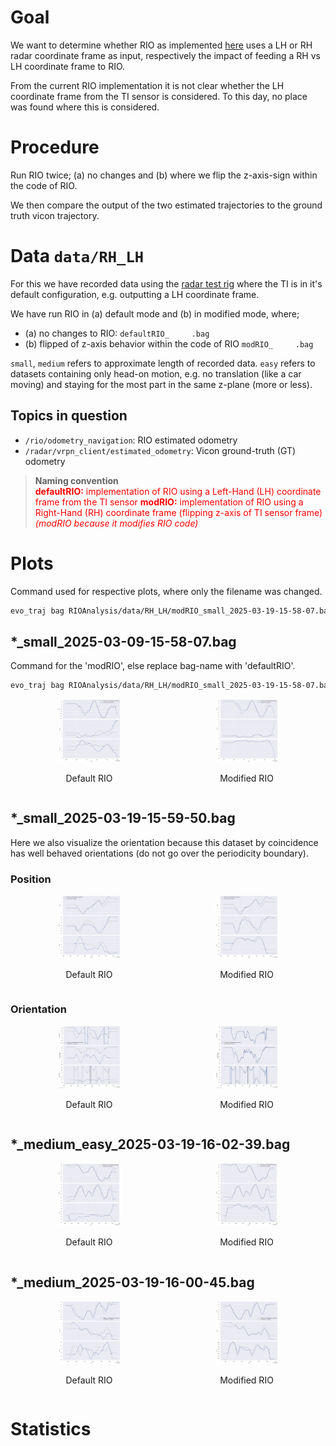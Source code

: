 # Goal
We want to determine whether RIO as implemented [here](https://github.com/ethz-asl/rio/tree/demo/smooth_flight_tuned) uses a LH or RH radar coordinate frame as input, respectively the impact of feeding a RH vs LH coordinate frame to RIO.

From the current RIO implementation it is not clear whether the LH coordinate frame from the TI sensor is considered. To this day, no place was found where this is considered.

# Procedure
Run RIO twice; (a) no changes and (b) where we flip the z-axis-sign within the code of RIO.

We then compare the output of the two estimated trajectories to the ground truth vicon trajectory.

# Data `data/RH_LH`
For this we have recorded data using the [radar test rig](https://github.com/Maexerich/radar_rig_sensor_fusion) where the TI is in it's default configuration, e.g. outputting a LH coordinate frame.

We have run RIO in (a) default mode and (b) in modified mode, where;
- (a) no changes to RIO: `defaultRIO_     .bag`
- (b) flipped of z-axis behavior within the code of RIO `modRIO_     .bag`

`small`, `medium` refers to approximate length of recorded data.
`easy` refers to datasets containing only head-on motion, e.g. no translation (like a car moving) and staying for the most part in the same z-plane (more or less).

## Topics in question
- `/rio/odometry_navigation`: RIO estimated odometry
- `/radar/vrpn_client/estimated_odometry`: Vicon ground-truth (GT) odometry

> **Naming convention**  
> <span style="color: red;"> **defaultRIO:** implementation of RIO using a Left-Hand (LH) coordinate frame from the TI sensor
> **modRIO:** implementation of RIO using a Right-Hand (RH) coordinate frame (flipping z-axis of TI sensor frame) _(modRIO because it modifies RIO code)_

# Plots

Command used for respective plots, where only the filename was changed.
```bash
evo_traj bag RIOAnalysis/data/RH_LH/modRIO_small_2025-03-19-15-58-07.bag /rio/odometry_navigation --ref /radar/vrpn_client/estimated_odometry --align --plot
```
## *_small_2025-03-09-15-58-07.bag
Command for the 'modRIO', else replace bag-name with 'defaultRIO'.
```bash
evo_traj bag RIOAnalysis/data/RH_LH/modRIO_small_2025-03-19-15-58-07.bag /rio/odometry_navigation --ref /radar/vrpn_client/estimated_odometry --align --plot
```
<div style="display: flex; justify-content: space-between;">
    <div style="text-align: center;">
        <img src="/RIOAnalysis/Default_small_2025-03-19-15-58-07.png" alt="Default RIO" width="40%">
        <p>Default RIO</p>
    </div>
    <div style="text-align: center;">
        <img src="/RIOAnalysis/Mod_small_2025-03-19-15-58-07.png" alt="Modified RIO" width="40%">
        <p>Modified RIO</p>
    </div>
</div>

## *_small_2025-03-19-15-59-50.bag
Here we also visualize the orientation because this dataset by coincidence has well behaved orientations (do not go over the periodicity boundary).
### Position
<div style="display: flex; justify-content: space-between;">
    <div style="text-align: center;">
        <img src="/RIOAnalysis/Default_small_2025-03-19-15-59-50.png" alt="Default RIO" width="40%">
        <p>Default RIO</p>
    </div>
    <div style="text-align: center;">
        <img src="/RIOAnalysis/Mod_small_2025-03-19-15-59-50.png" alt="Modified RIO" width="40%">
        <p>Modified RIO</p>
    </div>
</div>

### Orientation
<div style="display: flex; justify-content: space-between;">
    <div style="text-align: center;">
        <img src="/RIOAnalysis/Default_orientation_small_2025-03-19-15-59-50.png" alt="Default RIO" width="40%">
        <p>Default RIO</p>
    </div>
    <div style="text-align: center;">
        <img src="/RIOAnalysis/Mod_orientation_small_2025-03-19-15-59-50.png" alt="Modified RIO" width="40%">
        <p>Modified RIO</p>
    </div>
</div>

## *_medium_easy_2025-03-19-16-02-39.bag
<div style="display: flex; justify-content: space-between;">
    <div style="text-align: center;">
        <img src="/RIOAnalysis/Default_medium_easy_2025-03-19-16-02-39.png" alt="Default RIO" width="40%">
        <p>Default RIO</p>
    </div>
    <div style="text-align: center;">
        <img src="/RIOAnalysis/Mod_medium_easy_2025-03-19-16-02-39.png" alt="Modified RIO" width="40%">
        <p>Modified RIO</p>
    </div>
</div>

## *_medium_2025-03-19-16-00-45.bag
<div style="display: flex; justify-content: space-between;">
    <div style="text-align: center;">
        <img src="/RIOAnalysis/Default_medium_2025-03-19-16-00-45.png" alt="Default RIO" width="40%">
        <p>Default RIO</p>
    </div>
    <div style="text-align: center;">
        <img src="/RIOAnalysis/Mod_medium_2025-03-19-16-00-45.png" alt="Modified RIO" width="40%">
        <p>Modified RIO</p>
    </div>
</div>

# Statistics
